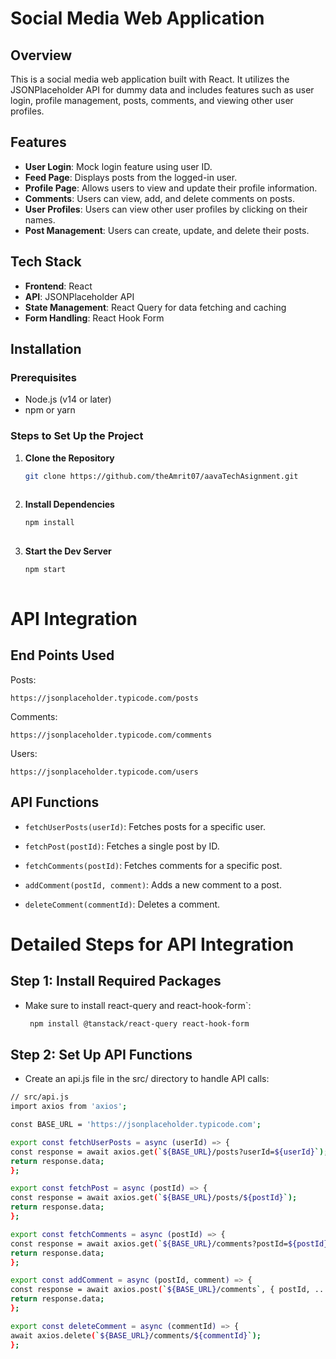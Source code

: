 # Social Media Web Application

## Overview

This is a social media web application built with React. It utilizes the JSONPlaceholder API for dummy data and includes features such as user login, profile management, posts, comments, and viewing other user profiles.

## Features

- **User Login**: Mock login feature using user ID.
- **Feed Page**: Displays posts from the logged-in user.
- **Profile Page**: Allows users to view and update their profile information.
- **Comments**: Users can view, add, and delete comments on posts.
- **User Profiles**: Users can view other user profiles by clicking on their names.
- **Post Management**: Users can create, update, and delete their posts.

## Tech Stack

- **Frontend**: React
- **API**: JSONPlaceholder API
- **State Management**: React Query for data fetching and caching
- **Form Handling**: React Hook Form

## Installation

### Prerequisites

- Node.js (v14 or later)
- npm or yarn

### Steps to Set Up the Project

1. **Clone the Repository**

   ```bash
   git clone https://github.com/theAmrit07/aavaTechAsignment.git
    

2. **Install Dependencies**

   ```bash
   npm install
 

3. **Start the Dev Server**
   ```bash
   npm start
 

# API Integration
   ## End Points Used
   Posts:
    
    https://jsonplaceholder.typicode.com/posts
   Comments:
    
    https://jsonplaceholder.typicode.com/comments
   Users:
   
    https://jsonplaceholder.typicode.com/users

   ## API Functions

- `fetchUserPosts(userId)`: Fetches posts for a specific user.

- `fetchPost(postId)`: Fetches a single post by ID.

- `fetchComments(postId)`: Fetches comments for a specific post.

- `addComment(postId, comment)`: Adds a new comment to a post.

- `deleteComment(commentId)`: Deletes a comment. 


# Detailed Steps for API Integration
 ## Step 1: Install Required Packages
- Make sure to install react-query and react-hook-form`:
   ```bash
    npm install @tanstack/react-query react-hook-form

 ## Step 2: Set Up API Functions    
 - Create an api.js file in the src/ directory to handle API calls:
  ```bash
  // src/api.js
import axios from 'axios';

const BASE_URL = 'https://jsonplaceholder.typicode.com';

export const fetchUserPosts = async (userId) => {
  const response = await axios.get(`${BASE_URL}/posts?userId=${userId}`);
  return response.data;
};

export const fetchPost = async (postId) => {
  const response = await axios.get(`${BASE_URL}/posts/${postId}`);
  return response.data;
};

export const fetchComments = async (postId) => {
  const response = await axios.get(`${BASE_URL}/comments?postId=${postId}`);
  return response.data;
};

export const addComment = async (postId, comment) => {
  const response = await axios.post(`${BASE_URL}/comments`, { postId, ...comment });
  return response.data;
};

export const deleteComment = async (commentId) => {
  await axios.delete(`${BASE_URL}/comments/${commentId}`);
};



